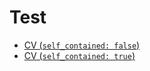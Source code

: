 # Test

- [CV (`self_contained: false`)](cv.html)
- [CV (`self_contained: true`)](cv_self_contained.html)